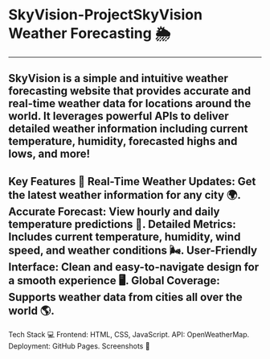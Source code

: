 # SkyVision-ProjectSkyVision Weather Forecasting 🌦️
____________________________________________________
SkyVision is a simple and intuitive weather forecasting website that provides accurate and real-time weather data for locations around the world. It leverages powerful APIs to deliver detailed weather information including current temperature, humidity, forecasted highs and lows, and more!
-----------------------------------------------------
Key Features 🌟
Real-Time Weather Updates: Get the latest weather information for any city 🌍.
Accurate Forecast: View hourly and daily temperature predictions 📅.
Detailed Metrics: Includes current temperature, humidity, wind speed, and weather conditions 🌬️.
User-Friendly Interface: Clean and easy-to-navigate design for a smooth experience 🖥️.
Global Coverage: Supports weather data from cities all over the world 🌎.
-----------------------------------------------------------------------------
Tech Stack 💻
Frontend: HTML, CSS, JavaScript.
API: OpenWeatherMap.
Deployment: GitHub Pages.
Screenshots 📸


